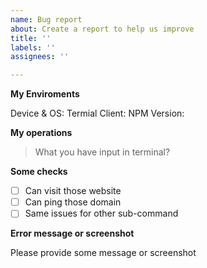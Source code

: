 ```yaml
---
name: Bug report
about: Create a report to help us improve
title: ''
labels: ''
assignees: ''

---
```


**My Enviroments**

Device & OS: 
Termial Client: 
NPM Version:


**My operations**

> What you have input in terminal?    

**Some checks**

- [ ] Can visit those website
- [ ] Can ping those domain
- [ ] Same issues for other sub-command

**Error message or screenshot**

Please provide some message or screenshot
